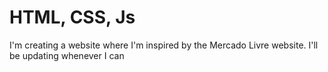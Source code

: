 # HTML, CSS, Js
I'm creating a website where I'm inspired by the Mercado Livre website. I'll be updating whenever I can
